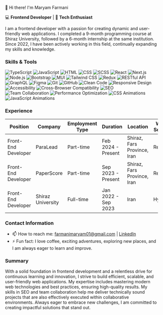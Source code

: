 👋 Hi there! I'm Maryam Farmani

💻 **Frontend Developer** | 🌟 **Tech Enthusiast**

I am a frontend developer with a passion for creating dynamic and user-friendly web applications. I completed a 9-month programming course at Shiraz University, followed by a 6-month internship at the same institution. Since 2022, I have been actively working in this field, continually expanding my skills and knowledge.

### Skills & Tools
![TypeScript](https://img.shields.io/badge/-TypeScript-007ACC?style=flat&logo=typescript)
![JavaScript](https://img.shields.io/badge/-JavaScript-F7DF1E?style=flat&logo=javascript)
![HTML](https://img.shields.io/badge/-HTML-E34F26?style=flat&logo=html5)
![CSS](https://img.shields.io/badge/-CSS-1572B6?style=flat&logo=css3)
![SCSS](https://img.shields.io/badge/-SCSS-CC6699?style=flat&logo=sass)
![React](https://img.shields.io/badge/-React-61DAFB?style=flat&logo=react)
![Next.js](https://img.shields.io/badge/-Next.js-000000?style=flat&logo=nextdotjs)
![Node.js](https://img.shields.io/badge/-Node.js-339933?style=flat&logo=nodedotjs)
![Bootstrap](https://img.shields.io/badge/-Bootstrap-7952B3?style=flat&logo=bootstrap)
![MUI](https://img.shields.io/badge/-MUI-007FFF?style=flat&logo=mui)
![Tailwind CSS](https://img.shields.io/badge/-Tailwind_CSS-38B2AC?style=flat&logo=tailwind-css)
![Redux](https://img.shields.io/badge/-Redux-764ABC?style=flat&logo=redux)
![RESTful API](https://img.shields.io/badge/-RESTful_API-02569B?style=flat&logo=api)
![GraphQL](https://img.shields.io/badge/-GraphQL-E10098?style=flat&logo=graphql)
![Figma](https://img.shields.io/badge/-Figma-F24E1E?style=flat&logo=figma)
![Git](https://img.shields.io/badge/-Git-F05032?style=flat&logo=git)
![GitHub](https://img.shields.io/badge/-GitHub-181717?style=flat&logo=github)
![Clean Code](https://img.shields.io/badge/-Clean_Code-4CAF50?style=flat&logo=clean-code)
![Responsive Design](https://img.shields.io/badge/-Responsive_Design-2C8EBB?style=flat&logo=responsive-design)
![Accessibility](https://img.shields.io/badge/-Accessibility-32A852?style=flat&logo=accessibility)
![Cross-Browser Compatibility](https://img.shields.io/badge/-Cross--Browser_Compatibility-4A90E2?style=flat&logo=cross-browser)
![SEO](https://img.shields.io/badge/-SEO-4285F4?style=flat&logo=seo)
![Team Collaboration](https://img.shields.io/badge/-Team_Collaboration-FF9800?style=flat&logo=team-collaboration)
![Performance Optimization](https://img.shields.io/badge/-Performance_Optimization-FFD700?style=flat&logo=performance)
![CSS Animations](https://img.shields.io/badge/-CSS_Animations-FF6347?style=flat&logo=css3)
![JavaScript Animations](https://img.shields.io/badge/-JavaScript_Animations-FF4500?style=flat&logo=javascript)

### Experience
| Position               | Company           | Employment Type | Duration            | Location                  | Work Setting | Skills            |
|------------------------|-------------------|-----------------|---------------------|---------------------------|--------------|-------------------|
| Front-End Developer    | ParaLead          | Part-time       | Feb 2024 - Present  | Shiraz, Fars Province, Iran | Remote       | Front-end Coding  |
| Front-End Developer    | PaperScore        | Part-time       | Sep 2023 - Present  | Shiraz, Fars Province, Iran | Remote       | Front-end Coding  |
| Front-End Developer    | Shiraz University | Full-time       | Jan 2022 - Sep 2023 | Iran                      | Hybrid       | Front-end Coding  |

### Contact Information
- 📫 How to reach me: [farmanimaryam01@gmail.com](mailto:farmanimaryam01@gmail.com) | [LinkedIn](https://www.linkedin.com/in/maryam-farmani-2a52b3243)
- ⚡ Fun fact: I love coffee, exciting adventures, exploring new places, and I am always eager to learn and improve.

### Summary
With a solid foundation in frontend development and a relentless drive for continuous learning and innovation, I strive to build efficient, scalable, and user-friendly web applications. My expertise includes mastering modern web technologies and best practices, ensuring high-quality results. My skills in SEO and team collaboration help me deliver technically sound projects that are also effectively executed within collaborative environments. Always eager to embrace new challenges, I am committed to creating impactful solutions that stand out.
